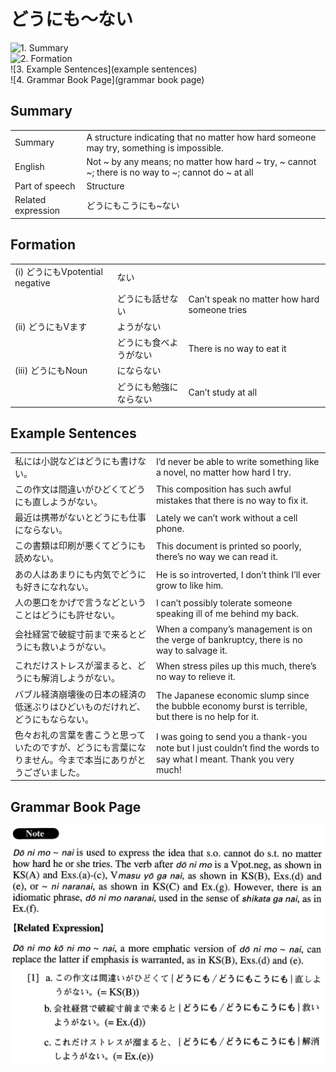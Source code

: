 # どうにも～ない

![1. Summary](summary)<br>
![2. Formation](formation)<br>
![3. Example Sentences](example sentences)<br>
![4. Grammar Book Page](grammar book page)<br>


## Summary

<table><tr>   <td>Summary</td>   <td>A structure indicating that no matter how hard someone may try, something is impossible.</td></tr><tr>   <td>English</td>   <td>Not ~ by any means; no matter how hard ~ try, ~ cannot ~; there is no way to ~; cannot do ~ at all</td></tr><tr>   <td>Part of speech</td>   <td>Structure</td></tr><tr>   <td>Related expression</td>   <td>どうにもこうにも~ない</td></tr></table>

## Formation

<table class="table"><tbody><tr class="tr head"><td class="td"><span class="numbers">(i)</span> <span class="concept">どうにも</span><span class="bold">Vpotential negative</span></td><td class="td"><span class="concept">ない</span></td><td class="td"></td></tr><tr class="tr"><td class="td"></td><td class="td"><span class="concept">どうにも</span><span>話せ</span><span class="concept">ない</span></td><td class="td"><span>Can’t speak no matter how hard someone tries</span></td></tr><tr class="tr head"><td class="td"><span class="numbers">(ii)</span> <span class="concept">どうにも</span><span class="bold">Vます</span></td><td class="td"><span>ようが</span><span class="concept">ない</span></td><td class="td"></td></tr><tr class="tr"><td class="td"></td><td class="td"><span class="concept">どうにも</span><span>食べようが</span><span class="concept">ない</span></td><td class="td"><span>There is no way to eat it</span></td></tr><tr class="tr head"><td class="td"><span class="numbers">(iii)</span> <span class="concept">どうにも</span><span class="bold">Noun</span></td><td class="td"><span>になら</span><span class="concept">ない</span></td><td class="td"></td></tr><tr class="tr"><td class="td"></td><td class="td"><span class="concept">どうにも</span><span>勉強になら</span><span class="concept">ない</span></td><td class="td"><span>Can’t study at all</span></td></tr></tbody></table>

## Example Sentences

<table><tr>   <td>私には小説などはどうにも書けない。</td>   <td>I’d never be able to write something like a novel, no matter how hard I try.</td></tr><tr>   <td>この作文は間違いがひどくてどうにも直しようがない。</td>   <td>This composition has such awful mistakes that there is no way to ﬁx it.</td></tr><tr>   <td>最近は携帯がないとどうにも仕事にならない。</td>   <td>Lately we can’t work without a cell phone.</td></tr><tr>   <td>この書類は印刷が悪くてどうにも読めない。</td>   <td>This document is printed so poorly, there’s no way we can read it.</td></tr><tr>   <td>あの人はあまりにも内気でどうにも好きになれない。</td>   <td>He is so introverted, I don’t think I’ll ever grow to like him.</td></tr><tr>   <td>人の悪口をかげで言うなどということはどうにも許せない。</td>   <td>I can’t possibly tolerate someone speaking ill of me behind my back.</td></tr><tr>   <td>会社経営で破綻寸前まで来るとどうにも救いようがない。</td>   <td>When a company’s management is on the verge of bankruptcy, there is no way to salvage it.</td></tr><tr>   <td>これだけストレスが溜まると、どうにも解消しようがない。</td>   <td>When stress piles up this much, there’s no way to relieve it.</td></tr><tr>   <td>バブル経済崩壊後の日本の経済の低迷ぶりはひどいものだけれど、どうにもならない。</td>   <td>The Japanese economic slump since the bubble economy burst is terrible, but there is no help for it.</td></tr><tr>   <td>色々お礼の言葉を書こうと思っていたのですが、どうにも言葉になりません。今まで本当にありがとうございました。</td>   <td>I was going to send you a thank-you note but I just couldn’t ﬁnd the words to say what I meant. Thank you very much!</td></tr></table>

## Grammar Book Page

![](../img/Advancedどうにも～ない.png)

